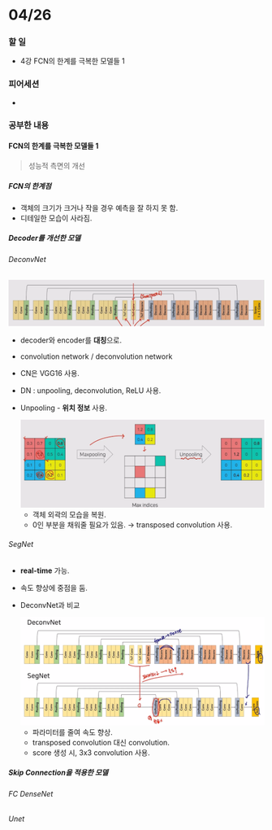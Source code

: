# 04/26

### 할 일

* 4강 FCN의 한계를 극복한 모델들 1



### 피어세션

* 




### 공부한 내용

#### FCN의 한계를 극복한 모델들 1

>  성능적 측면의 개선



##### FCN의 한계점

* 객체의 크기가 크거나 작을 경우 예측을 잘 하지 못 함.
* 디테일한 모습이 사라짐.



##### Decoder를 개선한 모델

###### DeconvNet

<img src="0426.assets/image-20220426181010424.png" alt="image-20220426181010424" style="zoom:50%;" />

* decoder와 encoder를 **대칭**으로.

* convolution network / deconvolution network

* CN은 VGG16 사용.

* DN : unpooling, deconvolution, ReLU 사용.

* Unpooling - **위치 정보** 사용.

  <img src="0426.assets/image-20220426181158497.png" alt="image-20220426181158497" style="zoom:50%;" />

  * 객체 외곽의 모습을 복원.
  * 0인 부분을 채워줄 필요가 있음. → transposed convolution 사용.



###### SegNet

* **real-time** 가능.

* 속도 향상에 중점을 둠.

* DeconvNet과 비교

  <img src="0426.assets/image-20220427203531966.png" alt="image-20220427203531966" style="zoom:50%;" />

  * 파라미터를 줄여 속도 향상.
  * transposed convolution 대신 convolution.
  * score 생성 시, 3x3 convolution 사용.



##### Skip Connection을 적용한 모델

###### FC DenseNet



###### Unet





